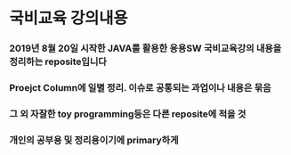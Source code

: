 # 국비교육 강의내용 

### 2019년 8월 20일 시작한 JAVA를 활용한 응용SW 국비교육강의 내용을 정리하는 reposite입니다
### Proejct Column에 일별 정리. 이슈로 공통되는 과업이나 내용은 묶음
### 그 외 자잘한 toy programming등은 다른 reposite에 적을 것
### 개인의 공부용 및 정리용이기에 primary하게 
